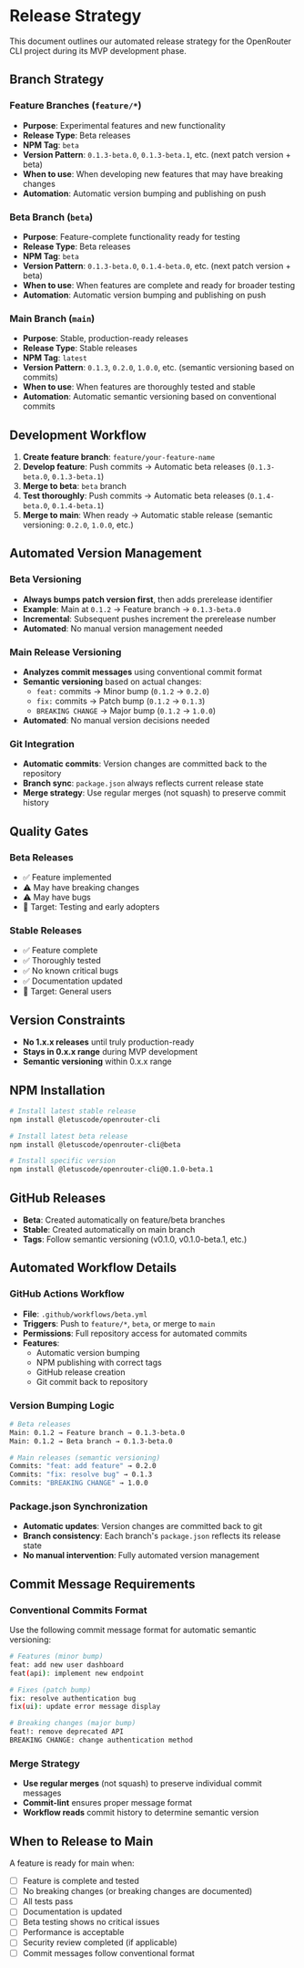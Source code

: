 # Release Strategy

This document outlines our automated release strategy for the OpenRouter CLI project during its MVP development phase.

## Branch Strategy

### Feature Branches (`feature/*`)

- **Purpose**: Experimental features and new functionality
- **Release Type**: Beta releases
- **NPM Tag**: `beta`
- **Version Pattern**: `0.1.3-beta.0`, `0.1.3-beta.1`, etc. (next patch version + beta)
- **When to use**: When developing new features that may have breaking changes
- **Automation**: Automatic version bumping and publishing on push

### Beta Branch (`beta`)

- **Purpose**: Feature-complete functionality ready for testing
- **Release Type**: Beta releases
- **NPM Tag**: `beta`
- **Version Pattern**: `0.1.3-beta.0`, `0.1.4-beta.0`, etc. (next patch version + beta)
- **When to use**: When features are complete and ready for broader testing
- **Automation**: Automatic version bumping and publishing on push

### Main Branch (`main`)

- **Purpose**: Stable, production-ready releases
- **Release Type**: Stable releases
- **NPM Tag**: `latest`
- **Version Pattern**: `0.1.3`, `0.2.0`, `1.0.0`, etc. (semantic versioning based on commits)
- **When to use**: When features are thoroughly tested and stable
- **Automation**: Automatic semantic versioning based on conventional commits

## Development Workflow

1. **Create feature branch**: `feature/your-feature-name`
2. **Develop feature**: Push commits → Automatic beta releases (`0.1.3-beta.0`, `0.1.3-beta.1`)
3. **Merge to beta**: `beta` branch
4. **Test thoroughly**: Push commits → Automatic beta releases (`0.1.4-beta.0`, `0.1.4-beta.1`)
5. **Merge to main**: When ready → Automatic stable release (semantic versioning: `0.2.0`, `1.0.0`, etc.)

## Automated Version Management

### Beta Versioning

- **Always bumps patch version first**, then adds prerelease identifier
- **Example**: Main at `0.1.2` → Feature branch → `0.1.3-beta.0`
- **Incremental**: Subsequent pushes increment the prerelease number
- **Automated**: No manual version management needed

### Main Release Versioning

- **Analyzes commit messages** using conventional commit format
- **Semantic versioning** based on actual changes:
  - `feat:` commits → Minor bump (`0.1.2` → `0.2.0`)
  - `fix:` commits → Patch bump (`0.1.2` → `0.1.3`)
  - `BREAKING CHANGE` → Major bump (`0.1.2` → `1.0.0`)
- **Automated**: No manual version decisions needed

### Git Integration

- **Automatic commits**: Version changes are committed back to the repository
- **Branch sync**: `package.json` always reflects current release state
- **Merge strategy**: Use regular merges (not squash) to preserve commit history

## Quality Gates

### Beta Releases

- ✅ Feature implemented
- ⚠️ May have breaking changes
- ⚠️ May have bugs
- 🎯 Target: Testing and early adopters

### Stable Releases

- ✅ Feature complete
- ✅ Thoroughly tested
- ✅ No known critical bugs
- ✅ Documentation updated
- 🎯 Target: General users

## Version Constraints

- **No 1.x.x releases** until truly production-ready
- **Stays in 0.x.x range** during MVP development
- **Semantic versioning** within 0.x.x range

## NPM Installation

```bash
# Install latest stable release
npm install @letuscode/openrouter-cli

# Install latest beta release
npm install @letuscode/openrouter-cli@beta

# Install specific version
npm install @letuscode/openrouter-cli@0.1.0-beta.1
```

## GitHub Releases

- **Beta**: Created automatically on feature/beta branches
- **Stable**: Created automatically on main branch
- **Tags**: Follow semantic versioning (v0.1.0, v0.1.0-beta.1, etc.)

## Automated Workflow Details

### GitHub Actions Workflow

- **File**: `.github/workflows/beta.yml`
- **Triggers**: Push to `feature/*`, `beta`, or merge to `main`
- **Permissions**: Full repository access for automated commits
- **Features**:
  - Automatic version bumping
  - NPM publishing with correct tags
  - GitHub release creation
  - Git commit back to repository

### Version Bumping Logic

```bash
# Beta releases
Main: 0.1.2 → Feature branch → 0.1.3-beta.0
Main: 0.1.2 → Beta branch → 0.1.3-beta.0

# Main releases (semantic versioning)
Commits: "feat: add feature" → 0.2.0
Commits: "fix: resolve bug" → 0.1.3
Commits: "BREAKING CHANGE" → 1.0.0
```

### Package.json Synchronization

- **Automatic updates**: Version changes are committed back to git
- **Branch consistency**: Each branch's `package.json` reflects its release state
- **No manual intervention**: Fully automated version management

## Commit Message Requirements

### Conventional Commits Format

Use the following commit message format for automatic semantic versioning:

```bash
# Features (minor bump)
feat: add new user dashboard
feat(api): implement new endpoint

# Fixes (patch bump)
fix: resolve authentication bug
fix(ui): update error message display

# Breaking changes (major bump)
feat!: remove deprecated API
BREAKING CHANGE: change authentication method
```

### Merge Strategy

- **Use regular merges** (not squash) to preserve individual commit messages
- **Commit-lint** ensures proper message format
- **Workflow reads** commit history to determine semantic version

## When to Release to Main

A feature is ready for main when:

- [ ] Feature is complete and tested
- [ ] No breaking changes (or breaking changes are documented)
- [ ] All tests pass
- [ ] Documentation is updated
- [ ] Beta testing shows no critical issues
- [ ] Performance is acceptable
- [ ] Security review completed (if applicable)
- [ ] Commit messages follow conventional format
